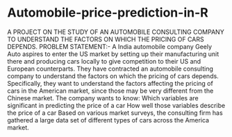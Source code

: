 # Automobile-price-prediction-in-R
A PROJECT ON THE STUDY OF AN AUTOMOBILE CONSULTING COMPANY TO UNDERSTAND THE FACTORS ON WHICH THE PRICING OF CARS DEPENDS.
PROBLEM STATEMENT:- A India automobile company Geely Auto aspires to enter the US market by setting up their manufacturing unit there and producing cars locally to give competition to their US and European counterparts. They have contracted an automobile consulting company to understand the factors on which the pricing of cars depends. Specifically, they want to understand the factors affecting the pricing of cars in the American market, since those may be very different from the Chinese market. The company wants to know: Which variables are significant in predicting the price of a car How well those variables describe the price of a car Based on various market surveys, the consulting firm has gathered a large data set of different types of cars across the America market.
